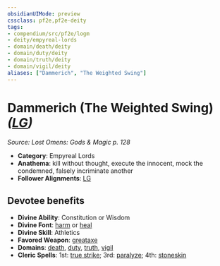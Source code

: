```yaml
---
obsidianUIMode: preview
cssclass: pf2e,pf2e-deity
tags:
- compendium/src/pf2e/logm
- deity/empyreal-lords
- domain/death/deity
- domain/duty/deity
- domain/truth/deity
- domain/vigil/deity
aliases: ["Dammerich", "The Weighted Swing"]
---
```

# Dammerich (The Weighted Swing) *([LG](rules/traits/lg-b1.md "Lawful Good Alignment Trait"))*  
*Source: Lost Omens: Gods & Magic p. 128*  

- **Category**: Empyreal Lords
- **Anathema**: kill without thought, execute the innocent, mock the condemned, falsely incriminate another
- **Follower Alignments**: [LG](rules/traits/lg-b1.md "Lawful Good Alignment Trait")

## Devotee benefits

- **Divine Ability**: Constitution or Wisdom
- **Divine Font**: [harm](harm.md) or [heal](heal.md)
- **Divine Skill**: Athletics
- **Favored Weapon**: [greataxe](greataxe.md)
- **Domains**: [death](Reference/Compendium/Setting/domains.md#Death), [duty](Reference/Compendium/Setting/domains.md#Duty), [truth](Reference/Compendium/Setting/domains.md#Truth), [vigil](Reference/Compendium/Setting/domains.md#Vigil)
- **Cleric Spells**: 1st: [true strike](true-strike.md); 3rd: [paralyze](paralyze.md); 4th: [stoneskin](stoneskin.md)